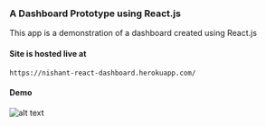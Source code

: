### A Dashboard Prototype using React.js

This app is a demonstration of a dashboard created using React.js

#### Site is hosted live at

`https://nishant-react-dashboard.herokuapp.com/`

#### Demo

![alt text](https://iili.io/q4STbf.png "Title")
